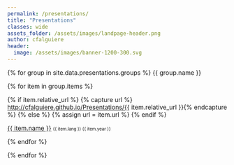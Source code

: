 ```yaml
---
permalink: /presentations/
title: "Presentations"
classes: wide
assets_folder: /assets/images/landpage-header.png
author: cfalguiere
header:
  image: /assets/images/banner-1200-300.svg
---
```

{% for group in site.data.presentations.groups %}
{{ group.name }}

  {% for item in group.items %}

  {% if item.relative_url  %}
    {% capture url %} http://cfalguiere.github.io/Presentations/{{ item.relative_url }}{% endcapture %}
  {% else %}
    {% assign url = item.url %}
  {% endif %}

  <a href="{{ url }}" target="blank">{{ item.name }}</a> <span style="font-size: 0.7em">{{ item.lang }}  {{ item.year }}</span>

  {% endfor %}

{% endfor %}
